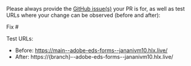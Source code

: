 Please always provide the [GitHub issue(s)](../issues) your PR is for, as well as test URLs where your change can be observed (before and after):

Fix #<gh-issue-id>

Test URLs:
- Before: https://main--adobe-eds-forms--jananivm10.hlx.live/
- After: https://{branch}--adobe-eds-forms--jananivm10.hlx.live/

